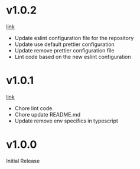 # v1.0.2
[link](https://github.com/weirdpattern/eslint-config-typescript/compare/v1.0.1...v1.0.2)

* Update eslint configuration file for the repository
* Update use default prettier configuration
* Update remove prettier configuration file
* Lint code based on the new eslint configuration

# v1.0.1
[link](https://github.com/weirdpattern/eslint-config-typescript/compare/v1.0.0...v1.0.1)

* Chore lint code.
* Chore update README.md
* Update remove env specifics in typescript

# v1.0.0
Initial Release
